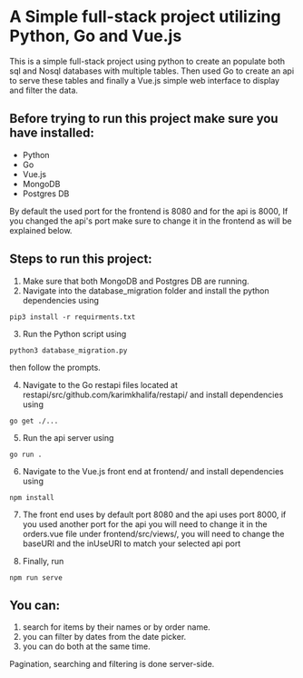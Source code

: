 # A Simple full-stack project utilizing Python, Go and Vue.js

This is a simple full-stack project using python to create an populate both sql and Nosql databases with multiple tables. Then used Go to create an api to serve these tables and finally a Vue.js simple web interface to display and filter the data.

## Before trying to run this project make sure you have installed:
- Python
- Go
- Vue.js
- MongoDB 
- Postgres DB

By default the used port for the frontend is 8080 and for the api is 8000, If you changed the api's port make sure to change it in the frontend as will be explained below.

## Steps to run this project:
1) Make sure that both MongoDB and Postgres DB are running.
2) Navigate into the database_migration folder and install the python dependencies using 
```
pip3 install -r requirments.txt
```
3) Run the Python script using
```
python3 database_migration.py
```
then follow the prompts.

4) Navigate to the Go restapi files located at restapi/src/github.com/karimkhalifa/restapi/ and install dependencies using
```
go get ./...
```
5) Run the api server using
```
go run .
```
6) Navigate to the Vue.js front end at frontend/ and install dependencies using
```
npm install
```
7) The front end uses by default port 8080 and the api uses port 8000, if you used another port for the api you will need to change it in the orders.vue file under frontend/src/views/, you will need to change the baseURI and the inUseURI to match your selected api port

8) Finally, run
```
npm run serve
```
## You can:
1) search for items by their names or by order name. 
2) you can filter by dates from the date picker.
3) you can do both at the same time.

Pagination, searching and filtering is done server-side.
